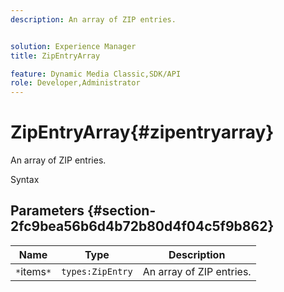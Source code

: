 ```yaml
---
description: An array of ZIP entries.


solution: Experience Manager
title: ZipEntryArray

feature: Dynamic Media Classic,SDK/API
role: Developer,Administrator
---
```


# ZipEntryArray{#zipentryarray}

An array of ZIP entries.

 Syntax 

## Parameters {#section-2fc9bea56b6d4b72b80d4f04c5f9b862}

|  Name  | Type  | Description  |
|---|---|---|
|  `*`items`*`  | `types:ZipEntry`  | An array of ZIP entries.  |

